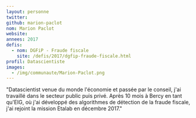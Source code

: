 ```yaml
---
layout: personne
twitter: 
github: marion-paclot
nom: Marion Paclot
website:
annees: 2017
defis: 
  - nom: DGFiP - Fraude fiscale
    site: /defis/2017/dgfip-fraude-fiscale.html
profil: Datascientiste
images:
  - /img/communaute/Marion-Paclot.png
---
```


"Datascientist venue du monde l'économie et passée par le conseil,
j'ai travaillé dans le secteur public puis privé. Après 10 mois à
Bercy en tant qu'EIG, où j'ai développé des algorithmes de détection
de la fraude fiscale, j'ai rejoint la mission Etalab en décembre
2017."
